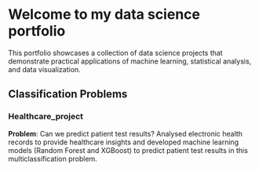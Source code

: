 # Welcome to my data science portfolio
This portfolio showcases a collection of data science projects that demonstrate practical applications of machine learning, statistical analysis, and data visualization. 

## Classification Problems
### Healthcare_project
**Problem**: Can we predict patient test results?
Analysed electronic health records to provide healthcare insights and developed machine learning models (Random Forest and XGBoost) to predict patient test results in this multiclassification problem. 


